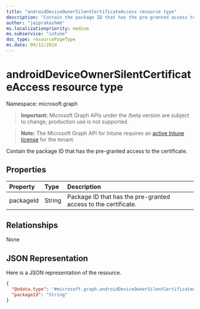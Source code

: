 ```yaml
---
title: "androidDeviceOwnerSilentCertificateAccess resource type"
description: "Contain the package ID that has the pre-granted access to the certificate."
author: "jaiprakashmb"
ms.localizationpriority: medium
ms.subservice: "intune"
doc_type: resourcePageType
ms.date: 09/12/2024
---
```


# androidDeviceOwnerSilentCertificateAccess resource type

Namespace: microsoft.graph

> **Important:** Microsoft Graph APIs under the /beta version are subject to change; production use is not supported.

> **Note:** The Microsoft Graph API for Intune requires an [active Intune license](https://go.microsoft.com/fwlink/?linkid=839381) for the tenant.

Contain the package ID that has the pre-granted access to the certificate.

## Properties
|Property|Type|Description|
|:---|:---|:---|
|packageId|String|Package ID that has the pre-granted access to the certificate.|

## Relationships
None

## JSON Representation
Here is a JSON representation of the resource.
<!-- {
  "blockType": "resource",
  "@odata.type": "microsoft.graph.androidDeviceOwnerSilentCertificateAccess"
}
-->
``` json
{
  "@odata.type": "#microsoft.graph.androidDeviceOwnerSilentCertificateAccess",
  "packageId": "String"
}
```
